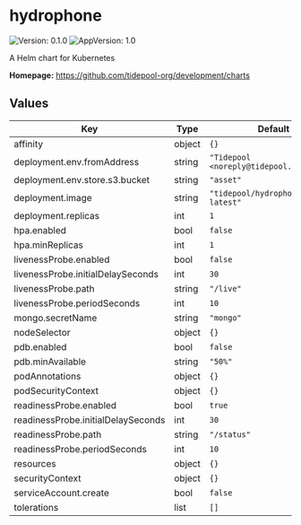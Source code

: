 # hydrophone

![Version: 0.1.0](https://img.shields.io/badge/Version-0.1.0-informational?style=flat-square) ![AppVersion: 1.0](https://img.shields.io/badge/AppVersion-1.0-informational?style=flat-square)

A Helm chart for Kubernetes

**Homepage:** <https://github.com/tidepool-org/development/charts>

## Values

| Key | Type | Default | Description |
|-----|------|---------|-------------|
| affinity | object | `{}` |  |
| deployment.env.fromAddress | string | `"Tidepool <noreply@tidepool.org>"` |  |
| deployment.env.store.s3.bucket | string | `"asset"` |  |
| deployment.image | string | `"tidepool/hydrophone:master-latest"` |  |
| deployment.replicas | int | `1` |  |
| hpa.enabled | bool | `false` |  |
| hpa.minReplicas | int | `1` |  |
| livenessProbe.enabled | bool | `false` |  |
| livenessProbe.initialDelaySeconds | int | `30` |  |
| livenessProbe.path | string | `"/live"` |  |
| livenessProbe.periodSeconds | int | `10` |  |
| mongo.secretName | string | `"mongo"` |  |
| nodeSelector | object | `{}` |  |
| pdb.enabled | bool | `false` |  |
| pdb.minAvailable | string | `"50%"` |  |
| podAnnotations | object | `{}` |  |
| podSecurityContext | object | `{}` |  |
| readinessProbe.enabled | bool | `true` |  |
| readinessProbe.initialDelaySeconds | int | `30` |  |
| readinessProbe.path | string | `"/status"` |  |
| readinessProbe.periodSeconds | int | `10` |  |
| resources | object | `{}` |  |
| securityContext | object | `{}` |  |
| serviceAccount.create | bool | `false` |  |
| tolerations | list | `[]` |  |
